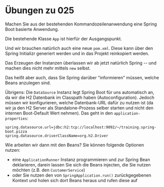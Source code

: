 # Übungen zu 025

Machen Sie aus der bestehenden Kommandozeilenanwendung eine Spring Boot basierte Anwendung.

Die bestehende Klasse `App` ist hierfür der Ausgangspunkt.

Und wir brauchen natürlich auch eine neue `pom.xml`. Diese kann über den Spring Initializr
generiert werden und in das Projekt reinkopiert werden.

Das Erzeugen der Instanzen überlassen wir ab jetzt natürlich Spring -- und machen dies nicht mehr
mittels `new` selbst.

Das heißt aber auch, dass Sie Spring darüber "informieren" müssen, welche Beans anzulegen sind.

Übrigens: Die `DataSource` Instanz legt Spring Boot für uns automatisch an, da wir die H2 Datenbank
im Classpath haben (Autoconfiguration). Jedoch müssen wir konfigurieren, welche Datenbank-URL dafür
zu nutzen ist (da wir ja den H2 Server als Standalone-Prozess selber starten und nicht den
internen Boot-Default Wert nehmen). Das geht in den `application-properties`:

````properties
spring.datasource.url=jdbc:h2:tcp://localhost:9092/~/training.spring-boot.pizza
spring.datasource.driverClassName=org.h2.Driver
````

Wie arbeiten wir dann mit den Beans? Sie können folgende Optionen nutzen:

* eine `ApplicationRunner` Instanz programmieren und zur Spring Bean deklarieren, darein lassen
  Sie sich die Beans injecten, die Sie nutzen möchten (z.B. den `CustomerService`)
* oder Sie nutzen den von `SpringApplication.run()` zurückgegebenen Kontext und holen sich dort
  Beans heraus und rufen diese auf
